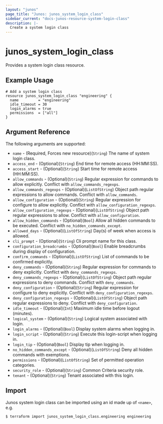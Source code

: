 ```yaml
---
layout: "junos"
page_title: "Junos: junos_system_login_class"
sidebar_current: "docs-junos-resource-system-login-class"
description: |-
  Create a system login class
---
```


# junos_system_login_class

Provides a system login class resource.

## Example Usage

```hcl
# Add a system login class
resource junos_system_login_class "engineering" {
  name         = "engineering"
  idle_timeout = 30
  login_alarms = true
  permissions  = ["all"]
}
```

## Argument Reference

The following arguments are supported:

* `name` - (Required, Forces new resource)(`String`) The name of system login class.
* `access_end` - (Optional)(`String`) End time for remote access (HH:MM:SS).
* `access_start` - (Optional)(`String`) Start time for remote access (HH:MM:SS).
* `allow_commands` - (Optional)(`String`) Regular expression for commands to allow explicitly. Conflict with `allow_commands_regexps`.
* `allow_commands_regexps` - (Optional)(`ListOfString`) Object path regular expressions to allow commands. Conflict with `allow_commands`.
* `allow_configuration` - (Optional)(`String`) Regular expression for configure to allow explicitly. Conflict with `allow_configuration_regexps`.
* `allow_configuration_regexps` - (Optional)(`ListOfString`) Object path regular expressions to allow. Conflict with `allow_configuration`.
* `allow_hidden_commands` - (Optional)(`Bool`) Allow all hidden commands to be executed. Conflict with `no_hidden_commands_except`.
* `allowed_days` - (Optional)(`ListOfString`) Day(s) of week when access is allowed.
* `cli_prompt` - (Optional)(`String`) Cli prompt name for this class.
* `configuration_breadcrumbs` - (Optional)(`Bool`) Enable breadcrumbs during display of configuration.
* `confirm_commands` - (Optional)(`ListOfString`) List of commands to be confirmed explicitly.
* `deny_commands` - (Optional)(`String`) Regular expression for commands to deny explicitly. Conflict with `deny_commands_regexps`.
* `deny_commands_regexps` - (Optional)(`ListOfString`) Object path regular expressions to deny commands. Conflict with `deny_commands`.
* `deny_configuration` - (Optional)(`String`) Regular expression for configure to deny explicitly. Conflict with `deny_configuration_regexps`.
* `deny_configuration_regexps` - (Optional)(`ListOfString`) Object path regular expressions to deny. Conflict with `deny_configuration`.
* `idle_timeout` - (Optional)(`Int`) Maximum idle time before logout (minutes).
* `logical_system` - (Optional)(`String`) Logical system associated with login.
* `login_alarms` - (Optional)(`Bool`) Display system alarms when logging in.
* `login_script` - (Optional)(`String`) Execute this login-script when logging in.
* `login_tip` - (Optional)(`Bool`) Display tip when logging in.
* `no_hidden_commands_except` - (Optional)(`ListOfString`) Deny all hidden commands with exemptions.
* `permissions` - (Optional)(`ListOfString`) Set of permitted operation categories.
* `security_role` - (Optional)(`String`) Common Criteria security role.
* `tenant` - (Optional)(`String`) Tenant associated with this login.

## Import

Junos system login class can be imported using an id made up of `<name>`, e.g.

```shell
$ terraform import junos_system_login_class.engineering engineering
```
